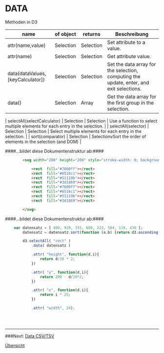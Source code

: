 # DATA

Methoden in D3


| name |	of object	| returns |	Beschreibung |
| ---------- | -------- | ---- | --------------- |
| attr(name,value) | Selection | Selection | Set attribute to a value. |
| attr(name) | Selection | Selection | Get attribute value. |
| data(dataValues,[keyCalculator]) | Selection | Selection | Set the data array for the selection, computing the update, enter, and exit selections. |
| data() | Selection | Array | Get the data array for the first group in the selection. |

| selectAll(selectCalculator) | Selection | Selection | Use a function to select multiple elements for each entry in the selection. |
| selectAll(selector) | Selection | Selection | Select multiple elements for each entry in the selection. |
| sort(comparator) | Selection | SelectionvSort the order of elements in the selection (and DOM) |


####…bildet diese Dokumentenstruktur ab:####
```html
        <svg width="200" height="200" style="stroke-width: 0; background-color: white;">

            <rect  fill="#7600ff"></rect>
            <rect  fill="#6516c1"></rect>
            <rect  fill="#51119b"></rect>
            <rect  fill="#3d1869"></rect>
            <rect  fill="#7600ff"></rect>
            <rect  fill="#6516c1"></rect>
            <rect  fill="#51119b"></rect>
            <rect  fill="#3d1869"></rect>

        </svg>

```

####…bildet diese Dokumentenstruktur ab:####
```javascript
    var datensatz = [ 400, 920, 331, 600, 223, 584, 119, 438 ];
        datensatz = datensatz.sort(function (a,b) {return d3.ascending(a, b); });

        d3.selectAll( "rect" )
            .data( datensatz )

            .attr( "height", function(d,i){
                return d/10 * 2;
            })

            .attr( "y", function(d,i){
                return 200 - d/10*2;
            })

            .attr( "x", function(d,i){
                return i * 25;
            })

            .attr( "width", 24);
            
```








<p>&nbsp;</p>

---


###Next: [Data CSV/TSV](../_L4/)

[Übersicht](../README.md#chapter)
